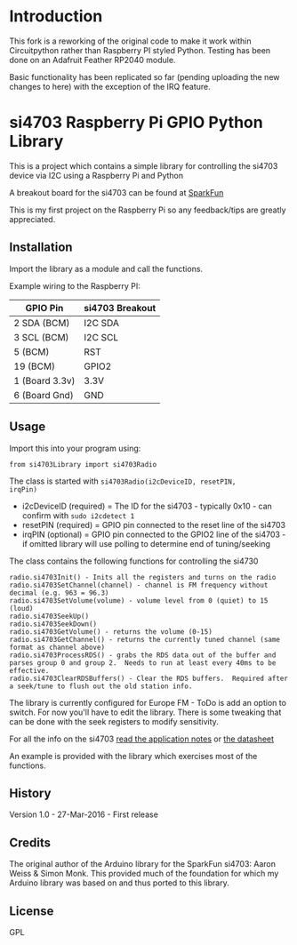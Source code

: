 # Introduction

This fork is a reworking of the original code to make it work within Circuitpython rather than Raspberry PI styled Python.
Testing has been done on an Adafruit Feather RP2040 module. 

Basic functionality has been replicated so far (pending uploading the new changes to here) with the exception of the IRQ feature.





# si4703 Raspberry Pi GPIO Python Library

This is a project which contains a simple library for controlling the si4703 device via I2C using a Raspberry Pi and Python

A breakout board for the si4703 can be found at [SparkFun](https://www.sparkfun.com/products/12938)

This is my first project on the Raspberry Pi so any feedback/tips are greatly appreciated.

## Installation

Import the library as a module and call the functions.

Example wiring to the Raspberry PI:

  GPIO Pin      |  si4703 Breakout
--------------- | ----------------
2 SDA (BCM)     | I2C SDA         
3 SCL (BCM)     | I2C SCL
5  (BCM)        | RST
19 (BCM)        | GPIO2              
1 (Board 3.3v)  | 3.3V              
6 (Board Gnd)   | GND             

## Usage

Import this into your program using:
```
from si4703Library import si4703Radio
```

The class is started with <code>si4703Radio(i2cDeviceID, resetPIN, irqPin)</code>
* i2cDeviceID (required) = The ID for the si4703 - typically 0x10 - can confirm with <code>sudo i2cdetect 1</code>
* resetPIN (required) = GPIO pin connected to the reset line of the si4703
* irqPIN (optional) = GPIO pin connected to the GPIO2 line of the si4703 - if omitted library will use polling to determine end of tuning/seeking

The class contains the following functions for controlling the si4730
```
radio.si4703Init() - Inits all the registers and turns on the radio
radio.si4703SetChannel(channel) - channel is FM frequency without decimal (e.g. 963 = 96.3)
radio.si4703SetVolume(volume) - volume level from 0 (quiet) to 15 (loud)
radio.si4703SeekUp()
radio.si4703SeekDown()
radio.si4703GetVolume() - returns the volume (0-15)
radio.si4703GetChannel() - returns the currently tuned channel (same format as channel above)
radio.si4703ProcessRDS() - grabs the RDS data out of the buffer and parses group 0 and group 2.  Needs to run at least every 40ms to be effective.
radio.si4703ClearRDSBuffers() - Clear the RDS buffers.  Required after a seek/tune to flush out the old station info.
```

The library is currently configured for Europe FM - ToDo is add an option to switch.  For now you'll have to edit the library.
There is some tweaking that can be done with the seek registers to modify sensitivity.

For all the info on the si4703 [read the application notes](http://www.silabs.com/Support%20Documents/TechnicalDocs/AN230.pdf) or [the datasheet](https://www.silabs.com/Support%20Documents/TechnicalDocs/Si4702-03-C19-short.pdf)

An example is provided with the library which exercises most of the functions.

## History

Version 1.0 - 27-Mar-2016 - First release

## Credits

The original author of the Arduino library for the SparkFun si4703: Aaron Weiss & Simon Monk.  This provided much of the foundation for which my Arduino library was based on and thus ported to this library.

## License

GPL
